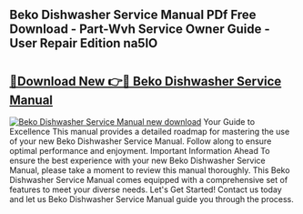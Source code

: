## Beko Dishwasher Service Manual PDf Free Download - Part-Wvh Service Owner Guide - User Repair Edition na5lO

# <h2><a href="http://cf21130.oget.top/?id=Beko+Dishwasher+Service+Manual">🔗Download New 👉🔴 Beko Dishwasher Service Manual</a></h2>

[![Beko Dishwasher Service Manual new download](https://i.imgur.com/5g1atiW.png)](http://cf21130.oget.top/?id=Beko+Dishwasher+Service+Manual)
Your Guide to Excellence This manual provides a detailed roadmap for mastering the use of your new Beko Dishwasher Service Manual. Follow along to ensure optimal performance and enjoyment. Important Information Ahead To ensure the best experience with your new Beko Dishwasher Service Manual, please take a moment to review this manual thoroughly. This Beko Dishwasher Service Manual comes equipped with a comprehensive set of features to meet your diverse needs. Let's Get Started! Contact us today and let us Beko Dishwasher Service Manual guide you through the process.
